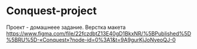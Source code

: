 # Conquest-project

Проект - домашнеее задание. Верстка макета https://www.figma.com/file/22fczdbtZ13E40gD1BkxNR/%5BPublished%5D%5BRU%5D-«Conquest»?node-id=0%3A1&t=9A9gurKjJoNyeoQJ-0
